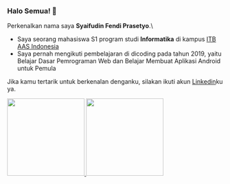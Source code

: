 ### Halo Semua! 👋


Perkenalkan nama saya **Syaifudin Fendi Prasetyo**.\

- Saya seorang mahasiswa S1 program studi **Informatika** di kampus [ITB AAS Indonesia](https://itbaas.ac.id/)
- Saya pernah mengikuti pembelajaran di dicoding pada tahun 2019, yaitu Belajar Dasar Pemrograman Web dan Belajar Membuat Aplikasi Android untuk Pemula

Jika kamu tertarik untuk berkenalan denganku, silakan ikuti akun [Linkedin](https://www.linkedin.com/in/pdz03/)ku ya.

<p align="left">
<a href="https://github.com/Pdz03">
  <img height="180em" src="https://github-readme-stats-eight-theta.vercel.app/api?username=gilangadhan&show_icons=true&theme=algolia&include_all_commits=true&count_private=true"/>
  <img height="180em" src="https://github-readme-stats-eight-theta.vercel.app/api/top-langs/?username=gilangadhan&layout=compact&langs_count=8&theme=algolia"/>
</a>
</p>
